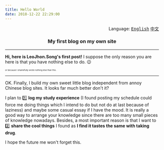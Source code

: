 ```yaml
---
title: Hello World
date: 2018-12-22 22:29:00
---
```


<div align='right'>Language:
    <a href='{{ location.host }}/2018/12/22/hello-world'><kbd>English</kbd></a>
    <a href='{{ location.host }}/zh-CN/2018/12/22/大家好'><kbd>中文</kbd></a>
</div>

<center><h3>My first blog on my own site</h3></center>

<!-- More -->

---

**Hi, here is LeoJhon.Song's first post!** I suppose the only reason you are here is that you have nothing else to do. :wink:  <div><sub><sub><sup><sup>or
because I shamefully wrote nothing else than this.</sup></sup></sub></sub></div>

---


OK. Finally, I build my own sweet little blog independent from annoy Chinese blog sites. It looks far much better don't it?

I plan to :one: **log my study experience** (I found posting my schedule could force me doing things which I intend to do but not do at last
because of laziness) and maybe some casual essay if I have the mood. It is really a good way to arrange your knowledge since there are too many small
pieces of knowledge nowadays. Besides, a most important reason is that I want to :two: **share the cool things** I found as **I find it tastes the
same with taking drug**.

I hope the future me won't forget this.
